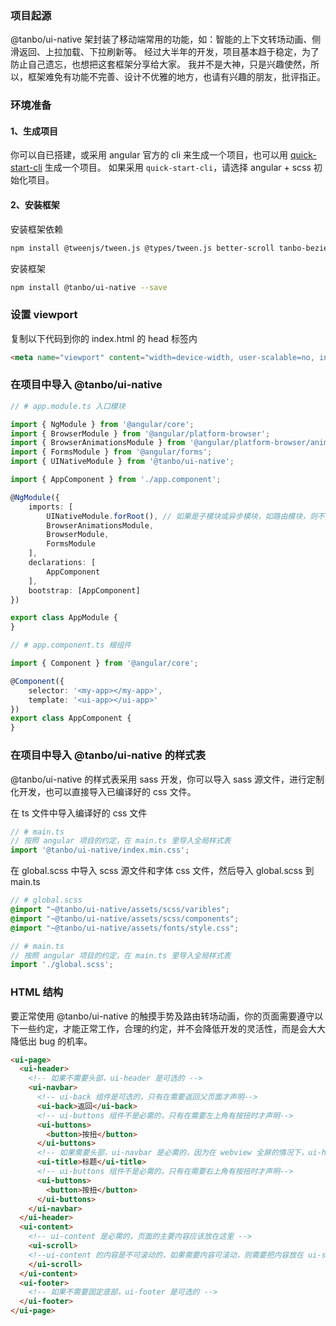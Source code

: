 ### 项目起源

@tanbo/ui-native 架封装了移动端常用的功能，如：智能的上下文转场动画、侧滑返回、上拉加载、下拉刷新等。
经过大半年的开发，项目基本趋于稳定，为了防止自己遗忘，也想把这套框架分享给大家。
我并不是大神，只是兴趣使然，所以，框架难免有功能不完善、设计不优雅的地方，也请有兴趣的朋友，批评指正。


### 环境准备

#### 1、生成项目

你可以自已搭建，或采用 angular 官方的 cli 来生成一个项目，也可以用 <a class="color-primary" href="https://github.com/tbhuabi/quick-start-cli" target="_blank">quick-start-cli</a> 生成一个项目。
如果采用 `quick-start-cli`，请选择 angular + scss 初始化项目。

#### 2、安装框架

安装框架依赖
```bash
npm install @tweenjs/tween.js @types/tween.js better-scroll tanbo-bezier --save
```
安装框架
```bash
npm install @tanbo/ui-native --save
```
### 设置 viewport
复制以下代码到你的 index.html 的 head 标签内
```html
<meta name="viewport" content="width=device-width, user-scalable=no, initial-scale=0.5, maximum-scale=0.5, minimum-scale=0.5, viewport-fit=cover">
```
### 在项目中导入 @tanbo/ui-native

```typescript
// # app.module.ts 入口模块

import { NgModule } from '@angular/core';
import { BrowserModule } from '@angular/platform-browser';
import { BrowserAnimationsModule } from '@angular/platform-browser/animations';
import { FormsModule } from '@angular/forms';
import { UINativeModule } from '@tanbo/ui-native';

import { AppComponent } from './app.component';

@NgModule({
    imports: [
        UINativeModule.forRoot(), // 如果是子模块或异步模块，如路由模块，则不要调用
        BrowserAnimationsModule,
        BrowserModule,
        FormsModule
    ],
    declarations: [
        AppComponent
    ],
    bootstrap: [AppComponent]
})

export class AppModule {
}
```

```typescript
// # app.component.ts 根组件

import { Component } from '@angular/core';

@Component({
    selector: '<my-app></my-app>',
    template: '<ui-app></ui-app>'
})
export class AppComponent {
}
```


### 在项目中导入 @tanbo/ui-native 的样式表

@tanbo/ui-native 的样式表采用 sass 开发，你可以导入 sass 源文件，进行定制化开发，也可以直接导入已编译好的 css 文件。

在 ts 文件中导入编译好的 css 文件
```typescript
// # main.ts
// 按照 angular 项目的约定，在 main.ts 里导入全局样式表
import '@tanbo/ui-native/index.min.css';
```

在 global.scss 中导入 scss 源文件和字体 css 文件，然后导入 global.scss 到 main.ts
```scss
// # global.scss
@import "~@tanbo/ui-native/assets/scss/varibles";
@import "~@tanbo/ui-native/assets/scss/components";
@import "~@tanbo/ui-native/assets/fonts/style.css";
```
```typescript
// # main.ts
// 按照 angular 项目的约定，在 main.ts 里导入全局样式表
import './global.scss';
```

### HTML 结构

要正常使用 @tanbo/ui-native 的触摸手势及路由转场动画，你的页面需要遵守以下一些约定，才能正常工作，合理的约定，并不会降低开发的灵活性，而是会大大降低出 bug 的机率。

```html
<ui-page>
  <ui-header>
    <!-- 如果不需要头部，ui-header 是可选的 -->
    <ui-navbar>
      <!-- ui-back 组件是可选的，只有在需要返回父页面才声明-->
      <ui-back>返回</ui-back>
      <!-- ui-buttons 组件不是必需的，只有在需要左上角有按扭时才声明-->
      <ui-buttons>
        <button>按扭</button>
      </ui-buttons>
      <!-- 如果需要头部，ui-navbar 是必需的，因为在 webview 全屏的情况下，ui-header 会有 20px 的 padding-top，用来显示手机的状态栏。如果你需要设置整个头部的背景颜色，则应该设置 ui-header 的背景，而不是 ui-navbar -->
      <ui-title>标题</ui-title>
      <!-- ui-buttons 组件不是必需的，只有在需要右上角有按扭时才声明-->
      <ui-buttons>
        <button>按扭</button>
      </ui-buttons>
    </ui-navbar>
  </ui-header>
  <ui-content>
    <!-- ui-content 是必需的，页面的主要内容应该放在这里 -->
    <ui-scroll>
    <!--ui-content 的内容是不可滚动的，如果需要内容可滚动，则需要把内容放在 ui-scroll 内。-->
    </ui-scroll>
  </ui-content>
  <ui-footer>
    <!-- 如果不需要固定底部，ui-footer 是可选的 -->
  </ui-footer>
</ui-page>
```